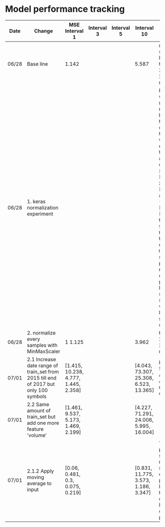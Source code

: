 # Model performance tracking
| Date  | Change                          | MSE Interval 1|Interval 3|Interval 5|Interval 10| Description |
|-------|---------------------------------|----------------|-------------|----|----|----|
|06/28|Base line|1.142|||5.587|normalize each symbols with MinMaxScaler, train_set from 2017-06-01 till 2017-12-31, mse score of 'A'|
|06/28|1. keras normalization experiment|||||I want to finalize which normalization method I should bring forward then I will apply other techniques to reduce loss. I want to normalize every samples of train_set but I feel a problem e.g two original samples x_1, y_1 = [1,2,3,4], [5] and x_2, y_2 = [2,3,4,5], [6] after transformed -> [0,0.25,0.5,0.75], [1]. To overcome this I have tried `StandardScaler`, `RobustScaler` but they are the same except `MaxAbsScaler` but still `MinMaxScaler` produce better results. For conclusion I prefer MinMaxScaler since I think that sequentially values is very less chance in stock price data or never|
|06/28|2. normalize every samples with MinMaxScaler|1 1.125|||3.962|train_set from 2017-06-01 till 2017-12-31, mse score of 'A'|
|07/01|2.1 Increase date range of train_set from 2015 till end of 2017 but only 100 symbols|[1.415, 10.238, 4.777, 1.445, 2.358]|||[4.043, 73.307, 25.308, 6.523, 13.365]|I want to compare 5 symbols (A, AAPL, ABAX, ACIU, ADUS) rather than only one symbol|
|07/01|2.2 Same amount of train_set but add one more feature 'volume'|[1.461, 9.537, 5.173, 1.469, 2.199]|||[4.227, 71.291, 24.006, 5.995, 16.004]||
|07/01|2.1.2 Apply moving average to input|[0.06, 0.481, 0.3, 0.075, 0.219]|||[0.831, 11.775, 3.573, 1.186, 3.347]|These MSE produced by test set which applied moving average so it's not comparable to previous model MSE. Now I'm trying to figure out how to get MSE where it is comparable to previouse MSE|